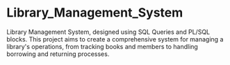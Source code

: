 # Library_Management_System
Library Management System, designed using SQL Queries and PL/SQL blocks. This project aims to create a comprehensive system for managing a library's operations, from tracking books and members to handling borrowing and returning processes.
